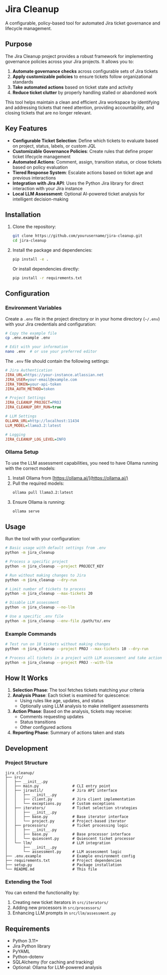 # Jira Cleanup

A configurable, policy-based tool for automated Jira ticket governance and lifecycle management.

## Purpose

The Jira Cleanup project provides a robust framework for implementing governance policies across your Jira projects. It allows you to:

1. **Automate governance checks** across configurable sets of Jira tickets
2. **Apply customizable policies** to ensure tickets follow organizational standards
3. **Take automated actions** based on ticket state and activity
4. **Reduce ticket clutter** by properly handling stalled or abandoned work

This tool helps maintain a clean and efficient Jira workspace by identifying and addressing tickets that need attention, providing accountability, and closing tickets that are no longer relevant.

## Key Features

- **Configurable Ticket Selection**: Define which tickets to evaluate based on project, status, labels, or custom JQL
- **Customizable Governance Policies**: Create rules that define proper ticket lifecycle management
- **Automated Actions**: Comment, assign, transition status, or close tickets based on policy evaluation
- **Tiered Response System**: Escalate actions based on ticket age and previous interactions
- **Integration with Jira API**: Uses the Python Jira library for direct interaction with your Jira instance
- **Local LLM Assessment**: Optional AI-powered ticket analysis for intelligent decision-making

## Installation

1. Clone the repository:
   ```bash
   git clone https://github.com/yourusername/jira-cleanup.git
   cd jira-cleanup
   ```

2. Install the package and dependencies:
   ```bash
   pip install -e .
   ```
   
   Or install dependencies directly:
   ```bash
   pip install -r requirements.txt
   ```

## Configuration

### Environment Variables

Create a `.env` file in the project directory or in your home directory (`~/.env`) with your Jira credentials and configuration:

```bash
# Copy the example file
cp .env.example .env

# Edit with your information
nano .env  # or use your preferred editor
```

The `.env` file should contain the following settings:

```ini
# Jira Authentication
JIRA_URL=https://your-instance.atlassian.net
JIRA_USER=your-email@example.com
JIRA_TOKEN=your-api-token
JIRA_AUTH_METHOD=token

# Project Settings
JIRA_CLEANUP_PROJECT=PROJ
JIRA_CLEANUP_DRY_RUN=true

# LLM Settings
OLLAMA_URL=http://localhost:11434
LLM_MODEL=llama3.2:latest

# Logging
JIRA_CLEANUP_LOG_LEVEL=INFO
```

### Ollama Setup

To use the LLM assessment capabilities, you need to have Ollama running with the correct models:

1. Install Ollama from [https://ollama.ai/](https://ollama.ai/)
2. Pull the required models:
   ```bash
   ollama pull llama3.2:latest
   ```
3. Ensure Ollama is running:
   ```bash
   ollama serve
   ```

## Usage

Run the tool with your configuration:

```bash
# Basic usage with default settings from .env
python -m jira_cleanup

# Process a specific project
python -m jira_cleanup --project PROJECT_KEY

# Run without making changes to Jira
python -m jira_cleanup --dry-run

# Limit number of tickets to process
python -m jira_cleanup --max-tickets 20

# Disable LLM assessment
python -m jira_cleanup --no-llm

# Use a specific .env file
python -m jira_cleanup --env-file /path/to/.env
```

### Example Commands

```bash
# Test run on 10 tickets without making changes
python -m jira_cleanup --project PROJ --max-tickets 10 --dry-run

# Process all tickets in a project with LLM assessment and take action
python -m jira_cleanup --project PROJ --with-llm
```

## How It Works

1. **Selection Phase**: The tool fetches tickets matching your criteria
2. **Analysis Phase**: Each ticket is examined for quiescence:
   - Using rules like age, updates, and status
   - Optionally using LLM analysis to make intelligent assessments
3. **Action Phase**: Based on the analysis, tickets may receive:
   - Comments requesting updates
   - Status transitions
   - Other configured actions
4. **Reporting Phase**: Summary of actions taken and stats

## Development

### Project Structure

```
jira_cleanup/
├── src/
│   ├── __init__.py
│   ├── main.py               # CLI entry point
│   ├── jirautil/             # Jira API interface
│   │   ├── __init__.py
│   │   ├── client.py         # Jira client implementation
│   │   └── exceptions.py     # Custom exceptions
│   ├── iterators/            # Ticket selection strategies
│   │   ├── __init__.py
│   │   ├── base.py           # Base iterator interface
│   │   └── project.py        # Project-based iterator
│   ├── processors/           # Ticket processing logic
│   │   ├── __init__.py
│   │   ├── base.py           # Base processor interface
│   │   └── quiescent.py      # Quiescent ticket processor
│   └── llm/                  # LLM integration
│       ├── __init__.py
│       └── assessment.py     # LLM assessment logic
├── .env.example              # Example environment config
├── requirements.txt          # Project dependencies
├── setup.py                  # Package installation
└── README.md                 # This file
```

### Extending the Tool

You can extend the functionality by:

1. Creating new ticket iterators in `src/iterators/`
2. Adding new processors in `src/processors/`
3. Enhancing LLM prompts in `src/llm/assessment.py`

## Requirements

- Python 3.11+
- Jira Python library
- PyYAML
- Python-dotenv
- SQLAlchemy (for caching and tracking)
- Optional: Ollama for LLM-powered analysis

